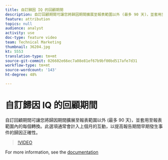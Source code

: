 ```yaml
---
title: 自訂歸因 IQ 的回顧期間
description: 自訂回顧期間可讓您將歸因期間擴展至報表範圍以外 (最多 90 天)，並套用至報表範圍內的每個轉換。此選項通常會計入上個月的互動，以提高報告期間早期發生事件的歸因正確性。
feature: attribution
topics: null
audience: analyst
activity: use
doc-type: feature video
team: Technical Marketing
thumbnail: 36204.jpg
kt: 5553
translation-type: tm+mt
source-git-commit: 026602e66ec7a08e81ef67b9bf00bd517afe7d31
workflow-type: tm+mt
source-wordcount: '143'
ht-degree: 48%

---
```



# 自訂歸因 IQ 的回顧期間

自訂回顧期間可讓您將歸因期間擴展至報表範圍以外 (最多 90 天)，並套用至報表範圍內的每個轉換。此選項通常會計入上個月的互動，以提高報告期間早期發生事件的歸因正確性。

>[!VIDEO](https://video.tv.adobe.com/v/36204/?quality=12&learn=on)

For more information, see the [documentation](https://docs.adobe.com/content/help/en/analytics/analyze/analysis-workspace/attribution/models.html#lookback-windows)
